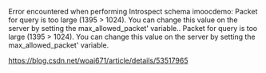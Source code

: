 Error encountered when performing Introspect schema imoocdemo: Packet for query is too large (1395 > 1024). You can change this value on the server by setting the max_allowed_packet' variable..
Packet for query is too large (1395 > 1024). You can change this value on the server by setting the max_allowed_packet' variable.


https://blog.csdn.net/woai671/article/details/53517965
